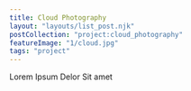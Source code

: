 ```yaml
---
title: Cloud Photography
layout: "layouts/list_post.njk"
postCollection: "project:cloud_photography"
featureImage: "1/cloud.jpg"
tags: "project"
---
```


Lorem Ipsum Delor Sit amet